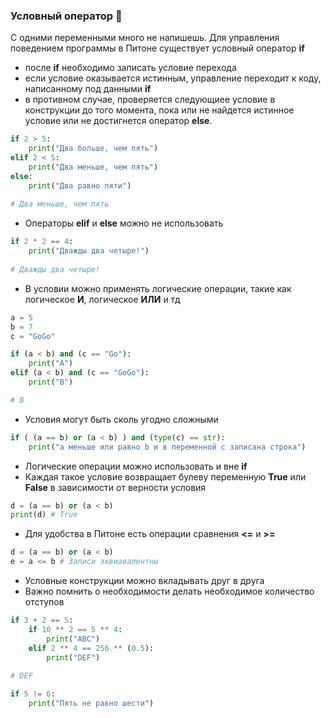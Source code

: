 ### Условный оператор :vertical_traffic_light:

C одними переменными много не напишешь. Для управления поведением программы в Питоне существует условный оператор __if__

* после __if__ необходимо записать условие перехода
* если условие оказывается истинным, управление переходит к коду, написанному под данными __if__
* в противном случае, проверяется следующиее условие в конструкции до того момента, пока или не найдется истинное условие или не достигнется оператор __else__.
```python
if 2 > 5:
    print("Два больше, чем пять")
elif 2 < 5:
    print("Два меньше, чем пять")
else:
    print("Два равно пяти")
    
# Два меньше, чем пять
```

* Операторы __elif__ и __else__ можно не использовать

```python
if 2 * 2 == 4:
    print("Дважды два четыре!")
    
# Дважды два четыре!
```

* В условии можно применять логические операции, такие как логическое __И__, логическое __ИЛИ__ и тд
```python
a = 5
b = 7 
c = "GoGo"

if (a < b) and (c == "Go"):
    print("A")
elif (a < b) and (c == "GoGo"):
    print("B")

# B
```

* Условия могут быть сколь угодно сложными

```python
if ( (a == b) or (a < b) ) and (type(c) == str):
    print("a меньше или равно b и в переменной c записана строка")
```

* Логические операции можно использовать и вне __if__
* Каждая такое условие возвращает булеву переменную __True__ или __False__ в зависимости от верности условия
```python
d = (a == b) or (a < b)
print(d) # True
```

* Для удобства в Питоне есть операции сравнения __<=__ и __>=__ 
```python
d = (a == b) or (a < b)
e = a <= b # Записи эквиавалентны
```

* Условные конструкции можно вкладывать друг в друга
* Важно помнить о необходимости делать необходимое количество отступов
```python
if 3 + 2 == 5:
    if 10 ** 2 == 5 ** 4:
        print("ABC")
    elif 2 ** 4 == 256 ** (0.5):
        print("DEF")
        
# DEF
```

```python
if 5 != 6:
    print("Пять не равно шести")
```




    


